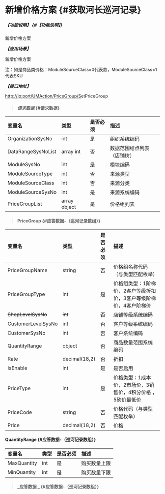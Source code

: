# 新增价格方案 {#获取河长巡河记录}

##### _【功能说明】_ {#【功能说明】}

新增价格方案

_**【应用场景】**_

新增价格方案

注：如是商品类价格：ModuleSourceClass=0代表款，ModuleSourceClass=1代表SKU

_**【接口地址】**_

[http://ip:port/UMAction/PriceGroup/S](http://ip:port/HMQuery/PatrolRiver/GetPatrolRivers)etPriceGroup

> #### _请求数据_ {#请求数据}

| 变量名 | 类型 | 是否必须 | 描述 |
| :--- | :--- | :--- | :--- |
| OrganizationSysNo | int | 是 | 组织系统编码 |
| DataRangeSysNoList | array int | 否 | 数据范围结点列表（店铺树） |
| ModuleSysNo | int | 是 | 模块编码 |
| ModuleSourceType | int | 否 | 来源类型 |
| ModuleSourceClass | int | 否 | 来源分类 |
| ModuleSourceSysNo | int | 是 | 来源系统编码 |
| PriceGroupList | array object | 是 | 价格组列表 |

> #### PriceGroup {#应答数据-（巡河记录数组）}

| 变量名 | 类型 | 是否必须 | 描述 |
| :--- | :--- | :--- | :--- |
| PriceGroupName | string | 否 | 价格组名称代码（与类型匹配枚举） |
| PriceGroupType | int | 是 | 价格组类型：1阶梯价，2客户等级折扣价，3客户等级阶梯价，4客户阶梯价 |
| ~~ShopLevelSysNo~~ | ~~int~~ | ~~否~~ | ~~店铺等级系统编码~~ |
| CustomerLevelSysNo | int | 否 | 客户等级系统编码 |
| CustomerSysNo | int | 否 | 客户系统编码 |
| QuantityRange | object | 否 | 商品数量范围系统编码 |
| Rate | decimal\(18,2\) | 否 | 折扣 |
| IsEnable | int | 是 | 是否启用 |
| PriceType | int | 是 | 价格类型：1成本价，2市场价，3销售价，4积分价格 ，5砍价最低价|
| PriceCode | string | 否 | 价格代码（与类型匹配枚举） |
| Price | decimal\(18,2\) | 否 | 价格 |

#### QuantityRange {#应答数据-（巡河记录数组）}

| 变量名 | 类型 | 是否必须 | 描述 |
| :--- | :--- | :--- | :--- |
| MaxQuantity | int | 是 | 购买数量上限 |
| MinQuantity | int | 是 | 购买数量下限 |

> #### _应答数据 _ {#应答数据-（巡河记录数组）}



